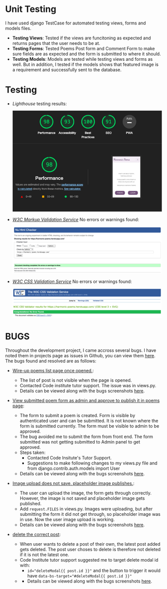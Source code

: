 # Unit Testing
I have used django TestCase for automated testing views, forms and models files.
* **Testing Views**: Tested if the views are funcitoning as expected and returns pages that the user needs to be at.
* **Testing Forms**: Tested Poems Post form and Comment Form to make sure fields are as expected and the form is submitted to where it should.
* **Testing Models**: Models are tested while testing views and forms as well. But in addition, I tested if the models shows that featured image is a requirement and successfully sent to the database.

# Testing
* *Lighthouse* testing results:

    ![lighthouse](/static/assets/images/lighthouse.png)

* *[W3C Markup Validation Service](https://validator.w3.org/)* No errors or warnings found:

    ![html validation](/static/assets/images/html-validation.png)

* *[W3C CSS Validation Service](https://jigsaw.w3.org/css-validator/)* No errors or warnings found:

    ![css validation](/static/assets/images/css-validation.png)

# BUGS
Throughout the development project, I came accross several bugs. I have noted them in projects page as issues in Github, you can view them [here](https://github.com/MerveKucukzoroglu/harmonic-poems/issues?q=label%3Abug+is%3Aclosed). The bugs found and resolved are as follows:

* [Wire-up poems list page once opened.](https://github.com/MerveKucukzoroglu/harmonic-poems/issues/22): 
    * The list of post is not visible when the page is opened. 
    * Contacted Code institute tutor support. The issue was in views.py.
    * Details can be viewed along with the bugs screenshots [here](https://github.com/MerveKucukzoroglu/harmonic-poems/issues/22).

* [View submitted poem form as admin and approve to publish it in poems page](https://github.com/MerveKucukzoroglu/harmonic-poems/issues/29):
    * The form to submit a poem is created. Form is visible by authenticated user and can be submitted. It is not known where the form is submitted currently. The form must be visible to admin to be approved.
    * The bug avoided me to submit the form from front end. The form submitted was not getting submitted to Admin panel to get approved.
    * Steps taken:
        * Contacted Code Insitute's Tutor Support.
        * Suggestions to make following changes to my views.py file and from django.contrib.auth.models import User
    * Details can be viewed along with the bugs screenshots [here](https://github.com/MerveKucukzoroglu/harmonic-poems/issues/29).

* [Image upload does not save, placeholder image publishes.](https://github.com/MerveKucukzoroglu/harmonic-poems/issues/30):
    * The user can upload the image, the form gets through correctly. However, the image is not saved and placeholder image gets published.
    * Add `request.FILES` in views.py. Images were uploading, but after submitting the form it did not get through, so placeholder image was in use. Now the user image upload is working.
    * Details can be viewed along with the bugs screenshots [here](https://github.com/MerveKucukzoroglu/harmonic-poems/issues/30).

* [delete the correct post](https://github.com/MerveKucukzoroglu/harmonic-poems/issues/37):
    * When user wants to delete a post of their own, the latest post added gets deleted. The post user choses to delete is therefore not deleted if it is not the latest one.
    * Code Institute tutor support suggested me to target delete modal id with:
        * `id="deleteModal{{ post.id }}"` and the button to trigger it would have `data-bs-target="#deleteModal{{ post.id }}"`
    *  * Details can be viewed along with the bugs screenshots [here](https://github.com/MerveKucukzoroglu/harmonic-poems/issues/37).

